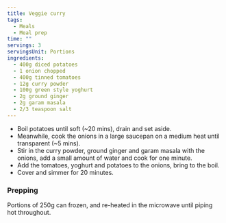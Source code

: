 ```yaml
---
title: Veggie curry
tags:
  - Meals
  - Meal prep
time: ""
servings: 3
servingsUnit: Portions
ingredients:
  - 400g diced potatoes
  - 1 onion chopped
  - 400g tinned tomatoes
  - 12g curry powder
  - 100g green style yoghurt
  - 2g ground ginger
  - 2g garam masala
  - 2/3 teaspoon salt
---
```

* Boil potatoes until soft (~20 mins), drain and set aside.
* Meanwhile, cook the onions in a large saucepan on a medium heat until transparent (~5 mins).
* Stir in the curry powder, ground ginger and garam masala with the onions, add a small amount of water and cook for one minute.
* Add the tomatoes, yoghurt and potatoes to the onions, bring to the boil.
* Cover and simmer for 20 minutes.

### Prepping

Portions of 250g can frozen, and re-heated in the microwave until piping hot throughout.
